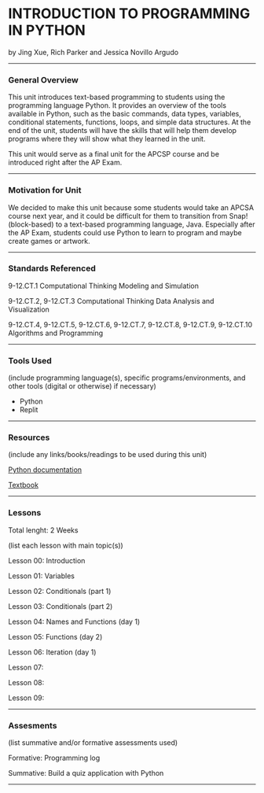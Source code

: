 # INTRODUCTION TO PROGRAMMING IN PYTHON
by Jing Xue, Rich Parker and Jessica Novillo Argudo

-----

### General Overview
This unit introduces text-based programming to students using the programming language Python. It provides an overview of the tools available in Python, such as the basic commands, data types, variables, conditional statements, functions, loops, and simple data structures. At the end of the unit, students will have the skills that will help them develop programs where they will show what they learned in the unit. 

This unit would serve as a final unit for the APCSP course and be introduced right after the AP Exam.

---

### Motivation for Unit
We decided to make this unit because some students would take an APCSA course next year, and it could be difficult for them to transition from Snap! (block-based) to a text-based programming language, Java. Especially after the AP Exam, students could use Python to learn to program and maybe create games or artwork.  

---

### Standards Referenced
9-12.CT.1 Computational Thinking Modeling and Simulation

9-12.CT.2, 9-12.CT.3 Computational Thinking Data Analysis and Visualization

9-12.CT.4, 9-12.CT.5, 9-12.CT.6, 9-12.CT.7, 9-12.CT.8, 9-12.CT.9, 9-12.CT.10 Algorithms and Programming

---

### Tools Used
(include programming language(s), specific programs/environments, and other tools (digital or otherwise) if necessary)

* Python
* Replit

---

### Resources
(include any links/books/readings to be used during this unit)

[Python documentation](https://www.python.org/doc/)

[Textbook](https://books.trinket.io/pfe/index.html)

---

### Lessons
Total lenght: 2 Weeks

(list each lesson with main topic(s))

Lesson 00: Introduction

Lesson 01: Variables

Lesson 02: Conditionals (part 1)

Lesson 03: Conditionals (part 2)

Lesson 04: Names and Functions (day 1)

Lesson 05: Functions (day 2)

Lesson 06: Iteration (day 1)

Lesson 07:

Lesson 08:

Lesson 09:

---

### Assesments
(list summative and/or formative assessments used)

Formative: Programming log

Summative: Build a quiz application with Python

---
